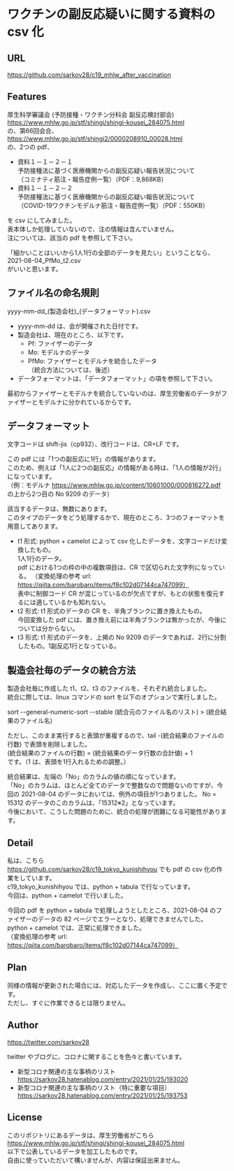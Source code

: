 # ワクチンの副反応疑いに関する資料の csv 化

## URL

https://github.com/sarkov28/c19_mhlw_after_vaccination

## Features

厚生科学審議会 (予防接種・ワクチン分科会 副反応検討部会)  
https://www.mhlw.go.jp/stf/shingi/shingi-kousei_284075.html  
の、第66回会合、  
https://www.mhlw.go.jp/stf/shingi2/0000208910_00028.html  
の、2つの pdf、
- 資料１－１－２－１  
予防接種法に基づく医療機関からの副反応疑い報告状況について  
（コミナティ筋注・報告症例一覧）（PDF：9,868KB）  
- 資料１－１－２－２  
予防接種法に基づく医療機関からの副反応疑い報告状況について  
（COVID-19ワクチンモデルナ筋注・報告症例一覧）（PDF：550KB）

を csv にしてみました。  
表本体しか処理していないので、注の情報は含んでいません。  
注については、該当の pdf を参照して下さい。  

「細かいことはいいから1人1行の全部のデータを見たい」ということなら、  
2021-08-04_PfMo_t2.csv  
がいいと思います。

## ファイル名の命名規則

yyyy-mm-dd_(製造会社)_(データフォーマット).csv
- yyyy-mm-dd は、会が開催された日付です。
- 製造会社は、現在のところ、以下です。
  - Pf: ファイザーのデータ
  - Mo: モデルナのデータ
  - PfMo: ファイザーとモデルナを統合したデータ  
  （統合方法については、後述）
- データフォーマットは、「データフォーマット」の項を参照して下さい。

最初からファイザーとモデルナを統合していないのは、厚生労働省のデータがファイザーとモデルナに分かれているからです。

## データフォーマット

文字コードは shift-jis（cp932）、改行コードは、CR+LF です。

この pdf には「1つの副反応に1行」の情報があります。  
このため、例えば「1人に2つの副反応」の情報がある時は、「1人の情報が2行」になっています。  
（例：モデルナ https://www.mhlw.go.jp/content/10601000/000816272.pdf の上から2つ目の No 9209 のデータ）  

該当するデータは、無数にあります。  
このタイプのデータをどう処理するかで、現在のところ、3つのフォーマットを用意してあります。  
- t1 形式: python + camelot によって csv 化したデータを、文字コードだけ変換したもの。  
1人1行のデータ。  
pdf における1つの枠の中の複数項目は、CR で区切られた文字列になっている。
（変換処理の参考 url: https://qiita.com/barobaro/items/f8c102d07144ca747099）  
表中に制御コード CR が混じっているのが欠点ですが、もとの状態を復元するには適しているかも知れない。
- t2 形式: t1 形式のデータの CR を、半角ブランクに置き換えたもの。  
今回変換した pdf には、置き換え前には半角ブランクは無かったが、今後については分からない。
- t3 形式: t1 形式のデータを、上掲の No 9209 のデータであれば、2行に分割したもの。1副反応1行となっている。

## 製造会社毎のデータの統合方法

製造会社毎に作成した t1、t2、t3 のファイルを、それぞれ統合しました。  
統合に際しては、linux コマンドの sort を以下のオプションで実行しました。  

sort --general-numeric-sort --stable (統合元のファイル名のリスト) > (統合結果のファイル名)  

ただし、このまま実行すると表頭が重複するので、tail -(統合結果のファイルの行数) で表頭を削除しました。  
(統合結果のファイルの行数) = (統合結果のデータ行数の合計値) + 1  
です。（1 は、表頭を1行入れるための調整。）  

統合結果は、左端の「No」のカラムの値の順になっています。  
「No」のカラムは、ほとんど全てのデータで整数なので問題ないのですが、今回の 2021-08-04 のデータにおいては、例外の項目が1つありました。
No = 15312 のデータのこのカラムは、「15312※2」となっています。  
今後において、こうした問題のために、統合の処理が困難になる可能性があります。

## Detail

私は、こちら  
https://github.com/sarkov28/c19_tokyo_kunishihyou
でも pdf の csv 化の作業をしています。  
c19_tokyo_kunishihyou では、python + tabula で行なっています。  
今回は、python + camelot で行いました。  

今回の pdf を python + tabula で処理しようとしたところ、2021-08-04 のファイザーのデータの 82 ページでエラーとなり、処理できませんでした。  
python + camelot では、正常に処理できました。  
（変換処理の参考 url: https://qiita.com/barobaro/items/f8c102d07144ca747099）  

## Plan

同様の情報が更新された場合には、対応したデータを作成し、ここに置く予定です。  
ただし、すぐに作業できるとは限りません。  

## Author

https://twitter.com/sarkov28

twitter やブログに、コロナに関することを色々と書いています。

- 新型コロナ関連の主な事柄のリスト  
  https://sarkov28.hatenablog.com/entry/2021/01/25/193020
- 新型コロナ関連の主な事柄のリスト（特に重要な項目）  
  https://sarkov28.hatenablog.com/entry/2021/01/25/193753

## License

このリポジトリにあるデータは、厚生労働省がこちら  
https://www.mhlw.go.jp/stf/shingi/shingi-kousei_284075.html  
以下で公表しているデータを加工したものです。  
自由に使っていただいて構いませんが、内容は保証出来ません。  
